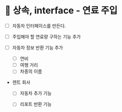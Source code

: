 # 🚀 상속, interface - 연료 주입

- [ ] 자동차 인터페이스를 만든다.

- [ ] 주입해야 할 연료량 구하는 기능 추가

- [ ] 자동차 정보 반환 기능 추가
  - [ ] 연비
  - [ ] 여행 거리  
  - [ ] 차종의 이름
    
- 렌트 회사
  - [ ] 자동차 추가 기능
  - [ ] 리포트 반환 기능 

